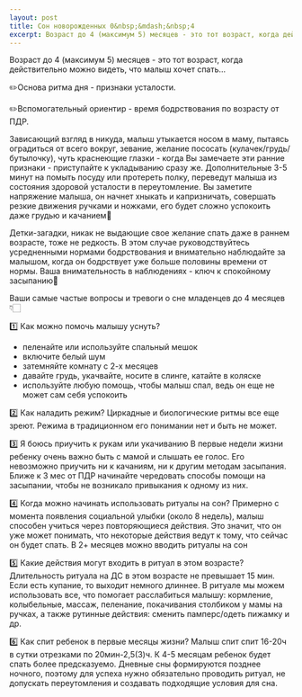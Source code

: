 ```yaml
---
layout: post
title: Сон новорожденных 0&nbsp;&mdash;&nbsp;4
excerpt: Возраст до 4 (максимум 5) месяцев - это тот возраст, когда действительно можно видеть, что малыш хочет спать...
---
```


Возраст до 4 (максимум 5) месяцев - это тот возраст, когда действительно можно видеть, что малыш хочет спать...

✏️Основа ритма дня - признаки усталости.

✏️Вспомогательный ориентир - время бодрствования по возрасту от ПДР.

Зависающий взгляд в никуда, малыш утыкается носом в маму, пытаясь оградиться от всего вокруг, зевание, желание пососать (кулачек/грудь/бутылочку), чуть краснеющие глазки - когда Вы замечаете эти ранние признаки - приступайте к укладыванию сразу же. Дополнительные 3-5 минут на помыть посуду или протереть полку, переведут малыша из состояния здоровой усталости в переутомление. Вы заметите напряжение малыша, он начнет хныкать и капризничать, совершать резкие движения ручками и ножками, его будет сложно успокоить даже грудью и качанием🙈

Детки-загадки, никак не выдающие свое желание спать даже в раннем возрасте, тоже не редкость. В этом случае руководствуйтесь усредненными нормами бодрствования и внимательно наблюдайте за малышом, когда он бодрствует уже больше половины времени от нормы. Ваша внимательность в наблюдениях - ключ к спокойному засыпанию💯

Ваши самые частые вопросы и тревоги о сне младенцев до 4 месяцев 👇🏻

1️⃣ Как можно помочь малышу уснуть?
- пеленайте или используйте спальный мешок
- включите белый шум
- затемняйте комнату с 2-х месяцев
- давайте грудь, укачвайте, носите в слинге, катайте в коляске
- используйте любую помощь, чтобы малыш спал, ведь он еще не может сам себя успокоить

2️⃣ Как наладить режим?
Циркадные и биологические ритмы все еще зреют. Режима в традиционном его понимании нет и быть не может.

3️⃣ Я боюсь приучить к рукам или укачиванию
В первые недели жизни ребенку очень важно быть с мамой и слышать ее голос. Его невозможно приучить ни к качаниям, ни к другим методам засыпания.
Ближе к 3 мес от ПДР начинайте чередовать способы помощи на засыпании, чтобы не возникало привыкания к одному из них.

4️⃣ Когда можно начинать использовать ритуалы на сон?
Примерно с момента появления социальной улыбки (около 8 недель), малыш способен учиться через повторяющиеся действия. Это значит, что он уже может понимать, что некоторые действия ведут к тому, что сейчас он будет спать. В 2+ месяцев можно вводить ритуалы на сон

5️⃣ Какие действия могут входить в ритуал в этом возрасте?
Длительность ритуала на ДС в этом возрасте не превышает 15 мин. Если есть купание, то выходит немного длиннее. В ритуале мы можем использовать все, что помогает расслабиться малышу: кормление, колыбельные, массаж, пеленание, покачивания столбиком у мамы на ручках, а также рутинные действия: сменить памперс/одеть пижамку и др.

6️⃣ Как спит ребенок в первые месяцы жизни?
Малыш спит спит 16-20ч в сутки отрезками по 20мин-2,5(3)ч. К 4-5 месяцам ребенок будет спать более предсказуемо. Дневные сны формируются позднее ночного, поэтому для успеха нужно обязательно проводить ритуал, не допускать переутомления и создавать подходящие условия для сна.